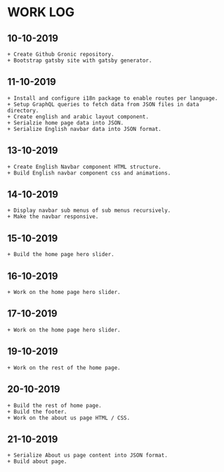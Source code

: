 # WORK LOG

## 10-10-2019

    + Create Github Gronic repository.
    + Bootstrap gatsby site with gatsby generator.

## 11-10-2019

    + Install and configure i18n package to enable routes per language.
    + Setup GraphQL queries to fetch data from JSON files in data directory.
    + Create english and arabic layout component.
    + Serialzie home page data into JSON.
    + Serialize English navbar data into JSON format.

## 13-10-2019

    + Create English Navbar component HTML structure.
    + Build English navbar component css and animations.

## 14-10-2019

    + Display navbar sub menus of sub menus recursively.
    + Make the navbar responsive.

## 15-10-2019

    + Build the home page hero slider.

## 16-10-2019

    + Work on the home page hero slider.

## 17-10-2019

    + Work on the home page hero slider.

## 19-10-2019

    + Work on the rest of the home page.

## 20-10-2019

    + Build the rest of home page.
    + Build the footer.
    + Work on the about us page HTML / CSS.

## 21-10-2019

    + Serialize About us page content into JSON format.
    + Build about page.
